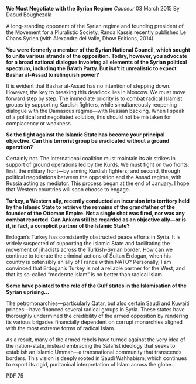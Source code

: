 **We Must Negotiate with the Syrian Regime** _Causeur_ 03 March 2015 By Daoud Boughezala

A long-standing opponent of the Syrian regime and founding president of the Movement for a Pluralistic Society, Randa Kassis recently published Le Chaos Syrien (with Alexandre del Valle, Dhow Editions, 2014).

**You were formerly a member of the Syrian National Council, which sought to unite various strands of the opposition. Today, however, you advocate for a broad national dialogue involving all elements of the Syrian political spectrum, including the Ba’ath Party. But isn’t it unrealistic to expect Bashar al-Assad to relinquish power?**

It is evident that Bashar al-Assad has no intention of stepping down. However, the key to breaking this deadlock lies in Moscow. We must move forward step by step. The immediate priority is to combat radical Islamist groups by supporting Kurdish fighters, while simultaneously reopening dialogue with the Damascus regime—with Russian backing. When I speak of a political and negotiated solution, this should not be mistaken for complacency or weakness.

**So the fight against the Islamic State has become your principal objective. Can this terrorist group be eradicated without a ground operation?**

Certainly not. The international coalition must maintain its air strikes in support of ground operations led by the Kurds. We must fight on two fronts: first, the military front—by arming Kurdish fighters; and second, through political negotiations between the opposition and the Assad regime, with Russia acting as mediator. This process began at the end of January. I hope that Western countries will soon choose to engage.

**Turkey, a Western ally, recently conducted an incursion into territory held by the Islamic State to retrieve the remains of the grandfather of the founder of the Ottoman Empire. Not a single shot was fired, nor was any combat reported. Can Ankara still be regarded as an objective ally—or is it, in fact, a complicit partner of the Islamic State?**

Erdogan’s Turkey has consistently obstructed peace efforts in Syria. It is widely suspected of supporting the Islamic State and facilitating the movement of jihadists across the Turkish-Syrian border. How can we continue to tolerate the criminal actions of Sultan Erdogan, when his country is ostensibly an ally of France within NATO? Personally, I am convinced that Erdogan’s Turkey is not a reliable partner for the West, and that its so-called “moderate Islam” is no better than radical Islam.

**Some have pointed to the role of the Gulf states in the Islamisation of the Syrian uprising…**

The petromonarchies—particularly Qatar, but also certain Saudi and Kuwaiti princes—have financed several radical groups in Syria. These states have thoroughly undermined the credibility of the armed opposition by rendering its various brigades financially dependent on corrupt monarchies aligned with the most extreme forms of radical Islam.

As a result, many of the armed rebels have turned against the very idea of the nation-state, instead embracing the Salafist ideology that seeks to establish an Islamic Ummah—a transnational community that transcends borders. This vision is deeply rooted in Saudi Wahhabism, which continues to export its rigid, puritanical interpretation of Islam across the globe.

PDF 75